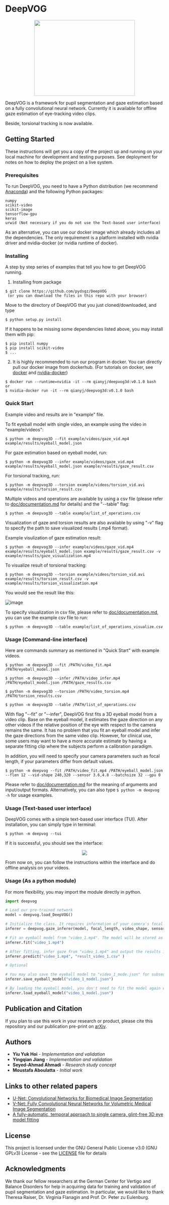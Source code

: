 # DeepVOG
<p align="center"> 
<img width="320" height="240" src="ellipsoids.png">
</p>
DeepVOG is a framework for pupil segmentation and gaze estimation based on a fully convolutional neural network. Currently it is available for offline gaze estimation of eye-tracking video clips.

Beside, torsional tracking is now available.


## Getting Started

These instructions will get you a copy of the project up and running on your local machine for development and testing purposes. See deployment for notes on how to deploy the project on a live system.

### Prerequisites

To run DeepVOG, you need to have a Python distribution (we recommend [Anaconda](https://www.anaconda.com/)) and the following Python packages:

```
numpy
scikit-video
scikit-image
tensorflow-gpu
keras
urwid (Not necessary if you do not use the Text-based user interface)
```
As an alternative, you can use our docker image which already includes all the dependencies. The only requirement is a platform installed with nvidia driver and nvidia-docker (or nvidia runtime of docker).
### Installing
A step by step series of examples that tell you how to get DeepVOG running.<br/>
1. Installing from package

```
$ git clone https://github.com/pydsgz/DeepVOG
 (or you can download the files in this repo with your browser)
```
Move to the directory of DeepVOG that you just cloned/downloaded, and type
```
$ python setup.py install
```
If it happens to be missing some dependencies listed above, you may install them with pip: <br/>
```
$ pip install numpy
$ pip install scikit-video
$ ...
```
2. It is highly recommended to run our program in docker. You can directly pull our docker image from dockerhub. (For tutorials on docker, see [docker](https://docs.docker.com/install/) and [nvidia-docker](https://github.com/NVIDIA/nvidia-docker))

```
$ docker run --runtime=nvidia -it --rm qianyj/deepvog3d:v0.1.0 bash
or
$ nvidia-docker run -it --rm qianyj/deepvog3d:v0.1.0 bash
```

### Quick Start
Example video and results are in "example" file.

To fit eyeball model with single video, an example using the video in "example/videos":
```
$ python -m deepvog3D --fit example/videos/gaze_vid.mp4 example/results/eyeball_model.json
```

For gaze estimation based on eyeball model, run:
```
$ python -m deepvog3D --infer example/videos/gaze_vid.mp4 example/results/eyeball_model.json example/results/gaze_result.csv
```

For torsional tracking, run:
```
$ python -m deepvog3D --torsion example/videos/torsion_vid.avi example/results/torsion_result.csv
```

Multiple videos and operations are available by using a csv file (please refer to [doc/documentation.md](doc/documentation.md) for details) and the "--table" flag:
```
$ python -m deepvog3D --table example/list_of_operations.csv
```

Visualization of gaze and torsion results are also available by using "-v" flag to specify the path to save visualized results (.mp4 format).

Example visulization of gaze estimation result:
```
$ python -m deepvog3D --infer example/videos/gaze_vid.mp4 example/results/eyeball_model.json example/results/gaze_result.csv -v example/results/gaze_visualization.mp4
```

To visualize result of torsional tracking:
```
$ python -m deepvog3D --torsion example/videos/torsion_vid.avi example/results/torsion_result.csv -v example/results/torsion_visualization.mp4
```
You would see the result like this:

![image](https://github.com/yqianjiang/DeepVOG/blob/deepvog3d/example/results/torsion_visual.gif)

To specify visualization in csv file, please refer to [doc/documentation.md](doc/documentation.md), you can use the example csv file to run:
```
$ python -m deepvog3D --table example/list_of_operations_visualize.csv
```


### Usage (Command-line interface)
Here are commands summary as mentioned in "Quick Start" with example videos.
```
$ python -m deepvog3D --fit /PATH/video_fit.mp4 /PATH/eyeball_model.json

$ python -m deepvog3D --infer /PATH/video_infer.mp4 /PATH/eyeball_model.json /PATH/gaze_results.csv

$ python -m deepvog3D --torsion /PATH/video_torsion.mp4 /PATH/torsion_results.csv

$ python -m deepvog3D --table /PATH/list_of_operations.csv
```

With flag "--fit" or "--infer", DeepVOG first fits a 3D eyeball model from a video clip. Base on the eyeball model, it estimates the gaze direction on any other videos if the relative position of the eye with respect to the camera remains the same. It has no problem that you fit an eyeball model and infer the gaze directions from the same video clip. However, for clinical use, some users may want to have a more accurate estimate by having a separate fitting clip where the subjects perform a calibration paradigm. <br/>

In addition, you will need to specify your camera parameters such as focal length, if your parameters differ from default values.
```
$ python -m deepvog --fit /PATH/video_fit.mp4 /PATH/eyeball_model.json --flen 12 --vid-shape 240,320 --sensor 3.6,4.8 --batchsize 32 --gpu 0
```
Please refer to [doc/documentation.md](doc/documentation.md) for the meaning of arguments and input/output formats. Alternatively, you can also type `$ python -m deepvog -h` for usage examples.



### Usage (Text-based user interface)
DeepVOG comes with a simple text-based user interface (TUI). After installation, you can simply type in terminal:
```
$ python -m deepvog --tui
```

If it is successful, you should see the interface: <br/>

<p align="center"> 
<img src="https://i.imgur.com/0zc13mv.png">
</p>
From now on, you can follow the instructions within the interface and do offline analysis on your videos.<br/>




### Usage (As a python module)
For more flexibility, you may import the module directly in python.
```python
import deepvog

# Load our pre-trained network
model = deepvog.load_DeepVOG()

# Initialize the class. It requires information of your camera's focal length and sensor size, which should be available in product manual.
inferer = deepvog.gaze_inferer(model, focal_length, video_shape, sensor_size) 

# Fit an eyeball model from "video_1.mp4". The model will be stored as the "inferer" instance's attribute.
inferer.fit("video_1.mp4")

# After fitting, infer gaze from "video_1.mp4" and output the results into "result_video_1.csv"
inferer.predict("video_1.mp4", "result_video_1.csv" )

# Optional

# You may also save the eyeball model to "video_1_mode.json" for subsequent gaze inference
inferer.save_eyeball_model("video_1_model.json") 

# By loading the eyeball model, you don't need to fit the model again with inferer.fit("video_1.mp4")
inferer.load_eyeball_model("video_1_model.json") 

```

## Publication and Citation

If you plan to use this work in your research or product, please cite this repository and our publication pre-print on [arXiv](https://arxiv.org/). 

## Authors

* **Yiu Yuk Hoi** - *Implementation and validation*
* **Yingqian Jiang** - *Implementation and validation*
* **Seyed-Ahmad Ahmadi** - *Research study concept*
* **Moustafa Aboulatta** - *Initial work*

## Links to other related papers
- [U-Net: Convolutional Networks for Biomedical Image Segmentation
](https://arxiv.org/abs/1505.04597)
- [V-Net: Fully Convolutional Neural Networks for Volumetric Medical Image Segmentation](https://arxiv.org/abs/1606.04797)
- [A fully-automatic, temporal approach to single camera, glint-free 3D eye model fitting](https://www.cl.cam.ac.uk/research/rainbow/projects/eyemodelfit/)

## License

This project is licensed under the GNU General Public License v3.0 (GNU GPLv3) License - see the [LICENSE](LICENSE) file for details

## Acknowledgments

We thank our fellow researchers at the German Center for Vertigo and Balance Disorders for help in acquiring data for training and validation of pupil segmentation and gaze estimation. In particular, we would like to thank Theresa Raiser, Dr. Virginia Flanagin and Prof. Dr. Peter zu Eulenburg.
